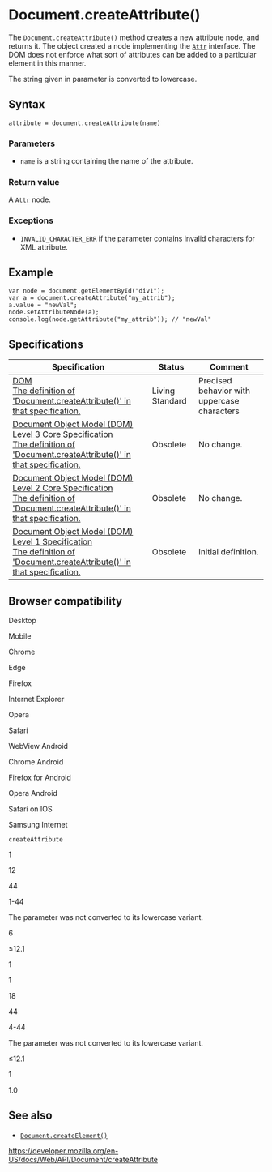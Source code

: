 # Document.createAttribute()

The `Document.createAttribute()` method creates a new attribute node, and returns it. The object created a node implementing the [`Attr`](../attr) interface. The DOM does not enforce what sort of attributes can be added to a particular element in this manner.

The string given in parameter is converted to lowercase.

## Syntax

    attribute = document.createAttribute(name)

### Parameters

- `name` is a string containing the name of the attribute.

### Return value

A [`Attr`](../attr) node.

### Exceptions

- `INVALID_CHARACTER_ERR` if the parameter contains invalid characters for XML attribute.

## Example

    var node = document.getElementById("div1");
    var a = document.createAttribute("my_attrib");
    a.value = "newVal";
    node.setAttributeNode(a);
    console.log(node.getAttribute("my_attrib")); // "newVal"

## Specifications

<table><thead><tr class="header"><th>Specification</th><th>Status</th><th>Comment</th></tr></thead><tbody><tr class="odd"><td><a href="https://dom.spec.whatwg.org/#dom-document-createattribute">DOM<br />
<span class="small">The definition of 'Document.createAttribute()' in that specification.</span></a></td><td><span class="spec-living">Living Standard</span></td><td>Precised behavior with uppercase characters</td></tr><tr class="even"><td><a href="https://www.w3.org/TR/DOM-Level-3-Core/core.html#ID-1084891198">Document Object Model (DOM) Level 3 Core Specification<br />
<span class="small">The definition of 'Document.createAttribute()' in that specification.</span></a></td><td><span class="spec-obsolete">Obsolete</span></td><td>No change.</td></tr><tr class="odd"><td><a href="https://www.w3.org/TR/DOM-Level-2-Core/core.html#ID-1084891198">Document Object Model (DOM) Level 2 Core Specification<br />
<span class="small">The definition of 'Document.createAttribute()' in that specification.</span></a></td><td><span class="spec-obsolete">Obsolete</span></td><td>No change.</td></tr><tr class="even"><td><a href="https://www.w3.org/TR/REC-DOM-Level-1/level-one-core.html#ID-1084891198">Document Object Model (DOM) Level 1 Specification<br />
<span class="small">The definition of 'Document.createAttribute()' in that specification.</span></a></td><td><span class="spec-obsolete">Obsolete</span></td><td>Initial definition.</td></tr></tbody></table>

## Browser compatibility

Desktop

Mobile

Chrome

Edge

Firefox

Internet Explorer

Opera

Safari

WebView Android

Chrome Android

Firefox for Android

Opera Android

Safari on IOS

Samsung Internet

`createAttribute`

1

12

44

1-44

The parameter was not converted to its lowercase variant.

6

≤12.1

1

1

18

44

4-44

The parameter was not converted to its lowercase variant.

≤12.1

1

1.0

## See also

- [`Document.createElement()`](createelement)

<a href="https://developer.mozilla.org/en-US/docs/Web/API/Document/createAttribute" class="_attribution-link">https://developer.mozilla.org/en-US/docs/Web/API/Document/createAttribute</a>
